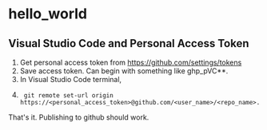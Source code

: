 # hello_world

## Visual Studio Code and Personal Access Token

1. Get personal access token from https://github.com/settings/tokens
2. Save access token. Can begin with something like ghp_pVC**.
3. In Visual Studio Code terminal,
4.      git remote set-url origin https://<personal_access_token>@github.com/<user_name>/<repo_name>.git
  
That's it. Publishing to github should work.

